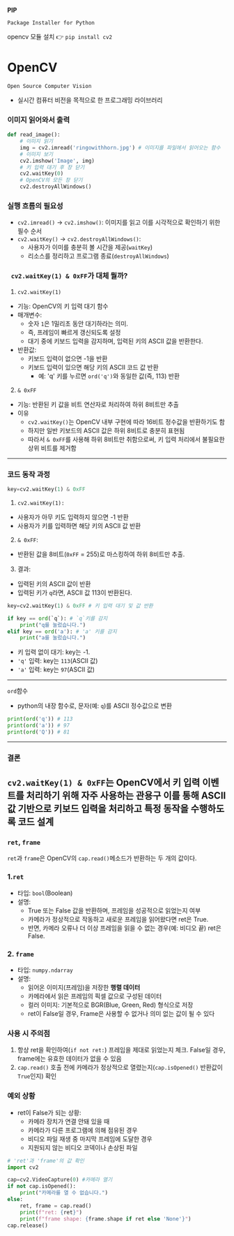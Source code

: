 **PIP**

`Package Installer for Python`

opencv 모듈 설치 👉
`pip install cv2`
# OpenCV
`Open Source Computer Vision`

- 실시간 컴퓨터 비전을 목적으로 한 프로그래밍 라이브러리

### 이미지 읽어와서 출력
```python
def read_image():
    # 이미지 읽기
    img = cv2.imread('ringowithhorn.jpg') # 이미지를 파일에서 읽어오는 함수
    # 이미지 보기
    cv2.imshow('Image', img)
    # 키 입력 대기 후 창 닫기
    cv2.waitKey(0)
    # OpenCV의 모든 창 닫기
    cv2.destroyAllWindows()
```
### 실행 흐름의 필요성
- `cv2.imread()` -> `cv2.imshow()`: 이미지를 읽고 이를 시각적으로 확인하기 위한 필수 순서
- `cv2.waitKey()` -> `cv2.destroyAllWindows()`:
    - 사용자가 이미를 충분히 볼 시간을 제공(`waitKey`)
    - 리소스를 정리하고 프로그램 종료(`destroyAllWindows`)
### ` cv2.waitKey(1) & 0xFF`가 대체 뭘까?
 1. `cv2.waitKey(1)`
 - 기능: OpenCV의 키 입력 대기 함수
 - 매개변수:
    - 숫자 `1`은 1밀리초 동안 대기하라는 의미.
    - 즉, 프레임이 빠르게 갱신되도록 설정
    - 대기 중에 키보드 입력을 감지하며, 입력된 키의 ASCII 값을 반환한다.
- 반환값:
    - 키보드 입력이 없으면 -1을 반환
    - 키보드 입력이 있으면 해당 키의 ASCII 코드 값 반환
        - 예: 'q' 키를 누르면 `ord('q')`와 동일한 값(즉, 113) 반환
2. `& 0xFF`
- 기능: 반환된 키 값을 비트 연산자로 처리하여 하위 8비트만 추출
- 이유
  - `cv2.waitKey()`는 OpenCV 내부 구현에 따라 16비트 정수값을 반환하기도 함
  - 하지만 일반 키보드의 ASCII 값은 하위 8비트로 충분히 표현됨
  - 따라서 `& 0xFF`를 사용해 하위 8비트만 취함으로써, 키 입력 처리에서 불필요한 상위 비트를 제거함
---
### 코드 동작 과정
```python
key=cv2.waitKey(1) & 0xFF
```
1. `cv2.waitKey(1):`
- 사용자가 아무 키도 입력하지 않으면 -1 반환
- 사용자가 키를 입력하면 해당 키의 ASCII 값 반환
2. `& 0xFF`:
- 반환된 값을 8비트(`0xFF` = 255)로 마스킹하여 하위 8비트만 추출.
3. 결과:
- 입력된 키의 ASCII 값이 반환
- 입력된 키가 `q`라면, ASCII 값 113이 반환된다.
```python
key=cv2.waitKey(1) & 0xFF # 키 입력 대기 및 값 반환

if key == ord(`q`): # `q`키를 감지
    print("q를 눌렀습니다.")
elif key == ord('a'): # 'a' 키를 감지
    print("a를 눌렀습니다.")
```
- 키 입력 없이 대기: key는 -1.
- `'q'` 입력: key는 `113`(ASCII 값)
- `'a'` 입력: key는 `97`(ASCII 값)
---
`ord`함수
- python의 내장 함수로, 문자(예: `q`)를 ASCII 정수값으로 변환
```python
print(ord('q')) # 113
print(ord('a')) # 97
print(ord('Q')) # 81
```
---
### 결론
`cv2.waitKey(1) & 0xFF`는 OpenCV에서 키 입력 이벤트를 처리하기 위해 자주 사용하는 관용구
이를 통해 ASCII 값 기반으로 키보드 입력을 처리하고 특정 동작을 수행하도록 코드 설계
---
### `ret`, `frame`
`ret`과 `frame`은 OpenCV의 `cap.read()`메소드가 반환하는 두 개의 값이다.
### 1.`ret`
- 타입: `bool`(Boolean)
- 설명:
  - True 또는 False 값을 반환하며, 프레임을 성공적으로 읽었는지 여부
  - 카메라가 정상적으로 작동하고 새로운 프레임을 읽어왔다면 ret은 True.
  - 반면, 카메라 오류나 더 이상 프레임을 읽을 수 없는 경우(예: 비디오 끝) ret은 False.
### 2. `frame`
- 타입: `numpy.ndarray`
- 설명:
  - 읽어온 이미지(프레임)을 저장한 **행렬 데이터**
  - 카메라에서 읽은 프레임의 픽셀 값으로 구성된 데이터
  - 컬러 이미지: 기본적으로 BGR(Blue, Green, Red) 형식으로 저장
  - ret이 False일 경우, Frame은 사용할 수 없거나 의미 없는 값이 될 수 있다
### 사용 시 주의점
1. 항상 ret을 확인하여(`if not ret:`) 프레임을 제대로 읽었는지 체크. False일 경우, frame에는 유효한 데이터가 없을 수 있음
2. `cap.read()` 호출 전에 카메라가 정상적으로 열렸는지(`cap.isOpened()` 반환값이 `True`인지) 확인

### 예외 상황
- ret이 False가 되는 상황:
  - 카메라 장치가 연결 안돼 있을 때
  - 카메라가 다른 프로그램에 의해 점유된 경우
  - 비디오 파일 재생 중 마지막 프레임에 도달한 경우
  - 지원되지 않는 비디오 코덱이나 손상된 파일
```python
# 'ret'과 'frame'의 값 확인
import cv2

cap=cv2.VideoCapture(0) #카메라 열기
if not cap.isOpened():
    print("카메라를 열 수 없습니다.")
else:
    ret, frame = cap.read()
    print(f"ret: {ret}")
    print(f"frame shape: {frame.shape if ret else 'None'}")
cap.release()

```

